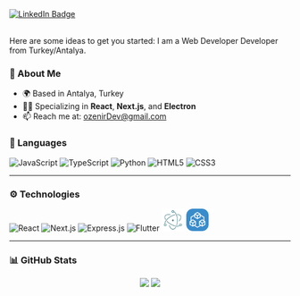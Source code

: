 

<div id="badges">
 <a href="https://www.linkedin.com/in/aziz-özenir-50499928b/"> <img src="https://img.shields.io/badge/LinkedIn-blue?style=for-the-badge&logo=linkedin&logoColor=white" alt="LinkedIn Badge"/></a>

</div>
<img src="https://komarev.com/ghpvc/?username=AzizOzenir&style=flat-square&color=blue" alt=""/>



Here are some ideas to get you started:
I am a  Web Developer Developer from Turkey/Antalya.

### 🚀 About Me

- 🌍 Based in Antalya, Turkey  
- 👨‍💻 Specializing in **React**, **Next.js**, and **Electron**  
- 📫 Reach me at: [ozenirDev@gmail.com](mailto:ozenirDev@gmail.com)  

### 🧠 Languages

<p align="left">
  <img src="https://cdn.jsdelivr.net/gh/devicons/devicon/icons/javascript/javascript-original.svg" width="40" title="JavaScript" />
  <img src="https://cdn.jsdelivr.net/gh/devicons/devicon/icons/typescript/typescript-original.svg" width="40" title="TypeScript" />
  <img src="https://cdn.jsdelivr.net/gh/devicons/devicon/icons/python/python-original.svg" width="40" title="Python" />
  <img src="https://cdn.jsdelivr.net/gh/devicons/devicon/icons/html5/html5-original.svg" width="40" title="HTML5" />
  <img src="https://cdn.jsdelivr.net/gh/devicons/devicon/icons/css3/css3-original.svg" width="40" title="CSS3" />
</p>

---

### ⚙️ Technologies

<p align="left">
  <img src="https://cdn.jsdelivr.net/gh/devicons/devicon/icons/react/react-original.svg" width="40" title="React" />
  <img src="https://skillicons.dev/icons?i=nextjs" width="40" title="Next.js" />
  <img src="https://skillicons.dev/icons?i=express" width="40" title="Express.js" />
  <img src="https://cdn.jsdelivr.net/gh/devicons/devicon/icons/flutter/flutter-original.svg" width="40" title="Flutter" />
  <img src="https://raw.githubusercontent.com/devicons/devicon/master/icons/electron/electron-original.svg" width="40" title="Electron" />
  <img src="https://github.com/devicons/devicon/blob/master/icons/trpc/trpc-original.svg" title="tRPC" alt="tRPC" width="40" height="40"/>&nbsp;
</p>

---

### 📊 GitHub Stats

<p align="center">
  <img src="https://github-readme-stats.vercel.app/api?username=AzizOzenir&show_icons=true&theme=radical" height="180"/>
  <img src="https://github-readme-stats.vercel.app/api/top-langs/?username=AzizOzenir&layout=compact&theme=radical" height="180"/>
</p>

</div>
